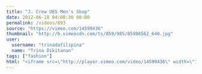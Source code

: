```yaml
---
title: "J. Crew UES Men's Shop"
date: 2012-06-18 04:08:30 00:00
permalink: /videos/893
source: "https://vimeo.com/14599436"
thumbnail: "http://b.vimeocdn.com/ts/859/985/85998562_640.jpg"
user:
  username: "trinadafilipina"
  name: "Trina Dikitanan"
tags: ["fashion"]
html: "<iframe src=\"http://player.vimeo.com/video/14599436\" width=\"1280\" height=\"720\" frameborder=\"0\" webkitAllowFullScreen mozallowfullscreen allowFullScreen></iframe>"
---
```


